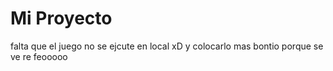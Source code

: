 # Mi Proyecto

falta que el juego no se ejcute en local xD y colocarlo mas bontio porque se ve re feooooo 
